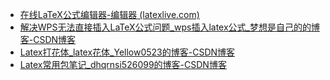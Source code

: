 
- [在线LaTeX公式编辑器-编辑器 (latexlive.com)](https://www.latexlive.com/)
- [解决WPS无法直接插入LaTeX公式问题_wps插入latex公式_梦想是自己的的博客-CSDN博客](https://blog.csdn.net/weixin_44451166/article/details/129308488?ops_request_misc=%257B%2522request%255Fid%2522%253A%2522168303160216800192251506%2522%252C%2522scm%2522%253A%252220140713.130102334..%2522%257D&request_id=168303160216800192251506&biz_id=0&utm_medium=distribute.pc_search_result.none-task-blog-2~all~sobaiduend~default-2-129308488-null-null.142^v86^koosearch_v1,239^v2^insert_chatgpt&utm_term=wps%E6%8F%92%E5%85%A5latex%E5%85%AC%E5%BC%8F&spm=1018.2226.3001.4187)
- [Latex打花体_latex花体_Yellow0523的博客-CSDN博客](https://blog.csdn.net/sinat_38079265/article/details/108256161)
- [Latex常用包笔记_dhqrnsi526099的博客-CSDN博客](https://blog.csdn.net/dhqrnsi526099/article/details/101654993?ops_request_misc=&request_id=&biz_id=&utm_medium=distribute.pc_search_result.none-task-blog-2~all~koosearch~default-2-101654993-null-null.142^v86^koosearch_v1,239^v2^insert_chatgpt&utm_term=latex%20%E5%B8%B8%E7%94%A8%E7%9A%84%E5%87%A0%E4%B8%AA%E5%8C%85&spm=1018.2226.3001.4187)
